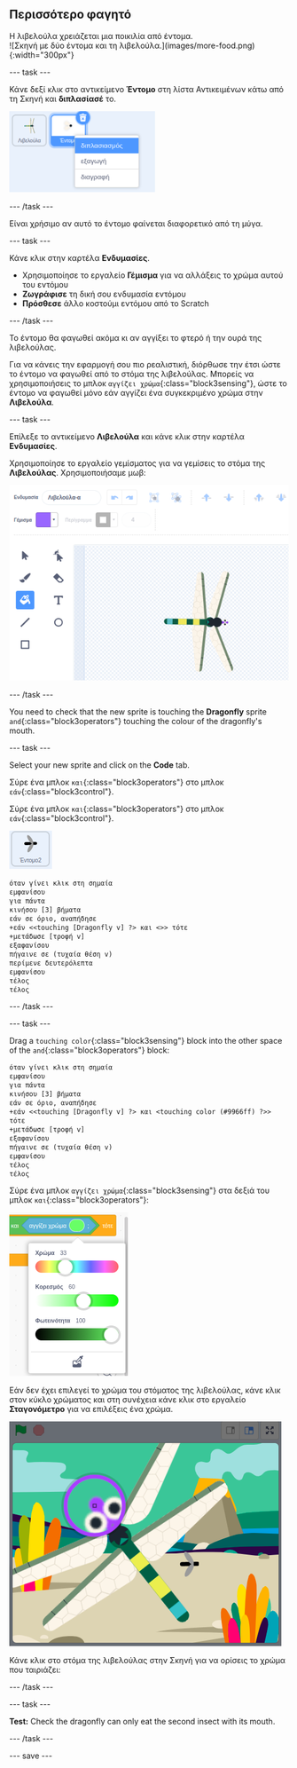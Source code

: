 ## Περισσότερο φαγητό

<div style="display: flex; flex-wrap: wrap">
<div style="flex-basis: 200px; flex-grow: 1; margin-right: 15px;">
Η λιβελούλα χρειάζεται μια ποικιλία από έντομα.
</div>
<div>
![Σκηνή με δύο έντομα και τη λιβελούλα.](images/more-food.png){:width="300px"}
</div>
</div>

--- task ---

Κάνε δεξί κλικ στο αντικείμενο **Έντομο** στη λίστα Αντικειμένων κάτω από τη Σκηνή και **διπλασίασέ** το.

![Η λίστα Αντικειμένων με επιλεγμένο το αντικείμενο έντομο και ο 'διπλασιασμός' να επισημαίνεται στο μενού.](images/duplicate-insect.png)

--- /task ---

Είναι χρήσιμο αν αυτό το έντομο φαίνεται διαφορετικό από τη μύγα.

--- task ---

Κάνε κλικ στην καρτέλα **Ενδυμασίες**.

+ Χρησιμοποίησε το εργαλείο **Γέμισμα** για να αλλάξεις το χρώμα αυτού του εντόμου
+ **Ζωγράφισε** τη δική σου ενδυμασία εντόμου
+ **Πρόσθεσε** άλλο κοστούμι εντόμου από το Scratch

--- /task ---

Το έντομο θα φαγωθεί ακόμα κι αν αγγίξει το φτερό ή την ουρά της λιβελούλας.

Για να κάνεις την εφαρμογή σου πιο ρεαλιστική, διόρθωσε την έτσι ώστε το έντομο να φαγωθεί από το στόμα της λιβελούλας. Μπορείς να χρησιμοποιήσεις το μπλοκ `αγγίζει χρώμα`{:class="block3sensing"}, ώστε το έντομο να φαγωθεί μόνο εάν αγγίζει ένα συγκεκριμένο χρώμα στην **Λιβελούλα**.

--- task ---

Επίλεξε το αντικείμενο **Λιβελούλα** και κάνε κλικ στην καρτέλα **Ενδυμασίες**.

Χρησιμοποίησε το εργαλείο γεμίσματος για να γεμίσεις το στόμα της **Λιβελούλας**. Χρησιμοποιήσαμε μωβ:

![Το πρόγραμμα ζωγραφικής με επιλεγμένο το εργαλείο Γεμίσματος και η ενδυμασία λιβελούλας με μωβ στόμα.](images/dragonfly-mouth-colour.png)

--- /task ---

You need to check that the new sprite is touching the **Dragonfly** sprite `and`{:class="block3operators"} touching the colour of the dragonfly's mouth.

--- task ---

Select your new sprite and click on the **Code** tab.

Σύρε ένα μπλοκ `και`{:class="block3operators"} στο μπλοκ `εάν`{:class="block3control"}.

Σύρε ένα μπλοκ `και`{:class="block3operators"} στο μπλοκ `εάν`{:class="block3control"}.

![](images/insect2-icon.png)

```blocks3
όταν γίνει κλικ στη σημαία
εμφανίσου
για πάντα
κινήσου [3] βήματα
εάν σε όριο, αναπήδησε
+εάν <<touching [Dragonfly v] ?> και <>> τότε
+μετάδωσε [τροφή v]
εξαφανίσου
πήγαινε σε (τυχαία θέση v)
περίμενε δευτερόλεπτα
εμφανίσου
τέλος
τέλος
```

--- /task ---

--- task ---

Drag a `touching color`{:class="block3sensing"} block into the other space of the `and`{:class="block3operators"} block:

```blocks3
όταν γίνει κλικ στη σημαία
εμφανίσου
για πάντα
κινήσου [3] βήματα
εάν σε όριο, αναπήδησε
+εάν <<touching [Dragonfly v] ?> και <touching color (#9966ff) ?>> τότε
+μετάδωσε [τροφή v]
εξαφανίσου
πήγαινε σε (τυχαία θέση v)
εμφανίσου
τέλος
τέλος
```

Σύρε ένα μπλοκ `αγγίζει χρώμα`{:class="block3sensing"} στα δεξιά του μπλοκ `και`{:class="block3operators"}:

![Το μενού κύκλου χρώματος με το εργαλείο σταγονόμετρο.](images/colour-eyedropper.png)

Εάν δεν έχει επιλεγεί το χρώμα του στόματος της λιβελούλας, κάνε κλικ στον κύκλο χρώματος και στη συνέχεια κάνε κλικ στο εργαλείο **Σταγονόμετρο** για να επιλέξεις ένα χρώμα.

![Το εργαλείο σταγονόμετρο με την επισήμανση επιλογής χρώματος να αιωρείται πάνω από το μωβ στόμα της λιβελούλας.](images/colour-select.png)

Κάνε κλικ στο στόμα της λιβελούλας στην Σκηνή για να ορίσεις το χρώμα που ταιριάζει:

--- /task ---

--- task ---

**Test:** Check the dragonfly can only eat the second insect with its mouth.

--- /task ---

--- save ---

